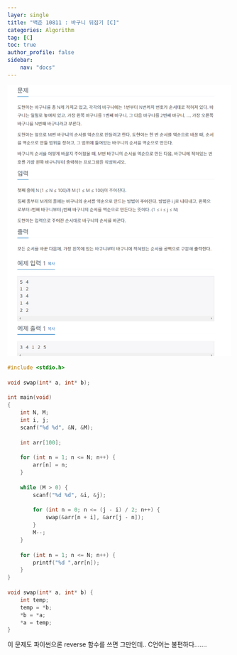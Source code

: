 ```yaml
---
layer: single
title: "백준 10811 : 바구니 뒤집기 [C]"
categories: Algorithm
tag: [C]
toc: true
author_profile: false
sidebar: 
    nav: "docs"
---
```



![image](/images/2023/2023-04-29/baek-2.png)



```c
#include <stdio.h>

void swap(int* a, int* b);

int main(void)
{
	int N, M;
	int i, j;
	scanf("%d %d", &N, &M);

	int arr[100];

	for (int n = 1; n <= N; n++) {
		arr[n] = n;
	}
	
	while (M > 0) {
		scanf("%d %d", &i, &j);

		for (int n = 0; n <= (j - i) / 2; n++) {
			swap(&arr[n + i], &arr[j - n]);
		}
		M--;
	}

	for (int n = 1; n <= N; n++) {
		printf("%d ",arr[n]);
	}
}

void swap(int* a, int* b) {
	int temp;
	temp = *b;
	*b = *a;
	*a = temp;
}
```


이 문제도 파이썬으론 reverse 함수를 쓰면 그만인데.. C언어는 불편하다.......

